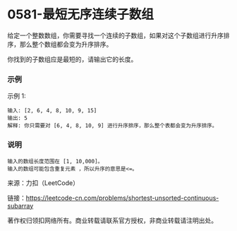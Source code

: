 # 0581-最短无序连续子数组

给定一个整数数组，你需要寻找一个连续的子数组，如果对这个子数组进行升序排序，那么整个数组都会变为升序排序。

你找到的子数组应是最短的，请输出它的长度。

### 示例

示例 1:

    输入: [2, 6, 4, 8, 10, 9, 15]
    输出: 5
    解释: 你只需要对 [6, 4, 8, 10, 9] 进行升序排序，那么整个表都会变为升序排序。

### 说明 

    输入的数组长度范围在 [1, 10,000]。
    输入的数组可能包含重复元素 ，所以升序的意思是<=。

来源：力扣（LeetCode）

链接：https://leetcode-cn.com/problems/shortest-unsorted-continuous-subarray

著作权归领扣网络所有。商业转载请联系官方授权，非商业转载请注明出处。
